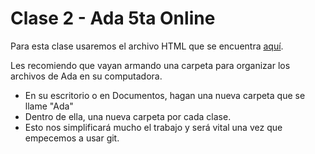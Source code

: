 # Clase 2 - Ada 5ta Online

Para esta clase usaremos el archivo HTML que se encuentra [aquí](https://github.com/malerey/Clase-2/blob/master/clase2.html). 

Les recomiendo que vayan armando una carpeta para organizar los archivos de Ada en su computadora. 
- En su escritorio o en Documentos, hagan una nueva carpeta que se llame "Ada"
- Dentro de ella, una nueva carpeta por cada clase. 
- Esto nos simplificará mucho el trabajo y será vital una vez que empecemos a usar git. 


